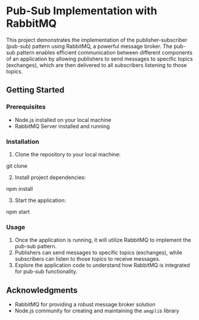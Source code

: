# Pub-Sub Implementation with RabbitMQ

This project demonstrates the implementation of the publisher-subscriber (pub-sub) pattern using RabbitMQ, a powerful message broker. The pub-sub pattern enables efficient communication between different components of an application by allowing publishers to send messages to specific topics (exchanges), which are then delivered to all subscribers listening to those topics.

## Getting Started

### Prerequisites

- Node.js installed on your local machine
- RabbitMQ Server installed and running

### Installation

1. Clone the repository to your local machine:

git clone <repository-url>

2. Install project dependencies:

npm install

3. Start the application:

npm start


### Usage

1. Once the application is running, it will utilize RabbitMQ to implement the pub-sub pattern.
2. Publishers can send messages to specific topics (exchanges), while subscribers can listen to those topics to receive messages.
3. Explore the application code to understand how RabbitMQ is integrated for pub-sub functionality.

## Acknowledgments

- RabbitMQ for providing a robust message broker solution
- Node.js community for creating and maintaining the `amqplib` library
